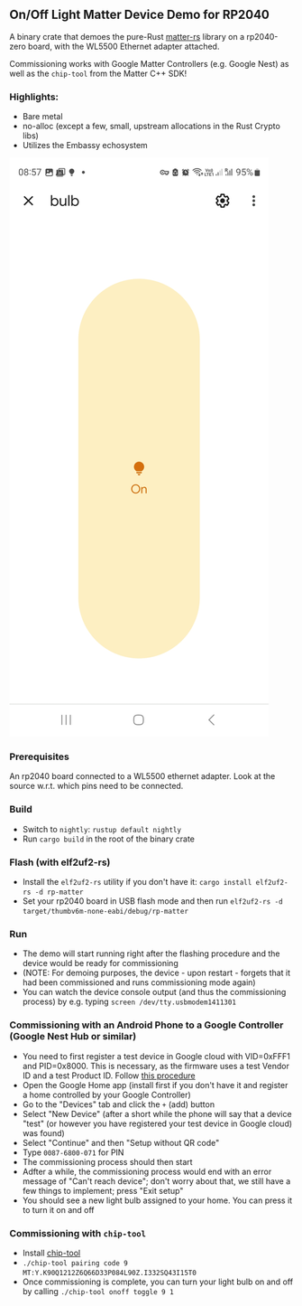 ## On/Off Light Matter Device Demo for RP2040

A binary crate that demoes the pure-Rust [matter-rs](https://github.com/project-chip/matter-rs) library on a rp2040-zero board, with the WL5500 Ethernet adapter attached.

Commissioning works with Google Matter Controllers (e.g. Google Nest) as well as the `chip-tool` from the Matter C++ SDK!

### Highlights:
* Bare metal
* no-alloc (except a few, small, upstream allocations in the Rust Crypto libs)
* Utilizes the Embassy echosystem

![Light bulb](assets/bulb.jpg "Light bulb")

### Prerequisites

An rp2040 board connected to a WL5500 ethernet adapter. Look at the source w.r.t. which pins need to be connected.

### Build

* Switch to `nightly`: `rustup default nightly`
* Run `cargo build` in the root of the binary crate

### Flash (with elf2uf2-rs)

* Install the `elf2uf2-rs` utility if you don't have it: `cargo install elf2uf2-rs -d rp-matter`
* Set your rp2040 board in USB flash mode and then run `elf2uf2-rs -d target/thumbv6m-none-eabi/debug/rp-matter`

### Run

* The demo will start running right after the flashing procedure and the device would be ready for commissioning
* (NOTE: For demoing purposes, the device - upon restart - forgets that it had been commissioned and runs commissioning mode again)
* You can watch the device console output (and thus the commissioning process) by e.g. typing `screen /dev/tty.usbmodem1411301`

### Commissioning with an Android Phone to a Google Controller (Google Nest Hub or similar)

* You need to first register a test device in Google cloud with VID=0xFFF1 and PID=0x8000. This is necessary, as the firmware uses a test Vendor ID and a test Product ID. Follow [this procedure](https://developers.home.google.com/matter/integration/create)
* Open the Google Home app (install first if you don't have it and register a home controlled by your Google Controller)
* Go to the "Devices" tab and click the `+` (add) button
* Select "New Device" (after a short while the phone will say that a device "test" (or however you have registered your test device in Google cloud) was found)
* Select "Continue" and then "Setup without QR code"
* Type `0087-6800-071` for PIN
* The commissioning process should then start
* Adfter a while, the commissioning process would end with an error message of "Can't reach device"; don't worry about that, we still have a few things to implement; press "Exit setup"
* You should see a new light bulb assigned to your home. You can press it to turn it on and off

### Commissioning with `chip-tool`

* Install [chip-tool](https://github.com/project-chip/connectedhomeip/blob/master/docs/guides/chip_tool_guide.md)
* `./chip-tool pairing code 9 MT:Y.K90Q1212Z6Q66D33P084L90Z.I332SQ43I15T0`
* Once commissioning is complete, you can turn your light bulb on and off by calling `./chip-tool onoff toggle 9 1`

